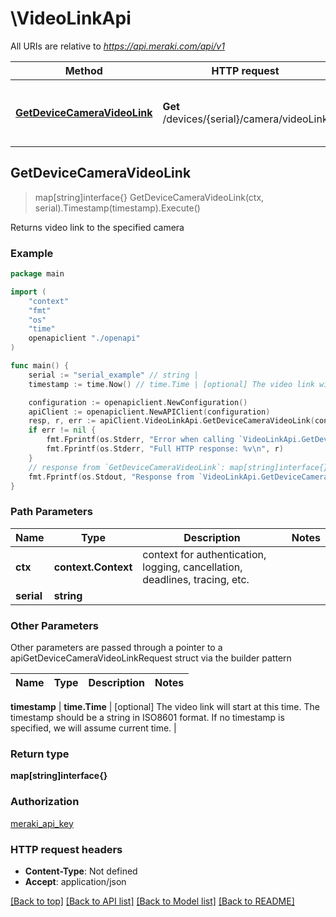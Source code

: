 # \VideoLinkApi

All URIs are relative to *https://api.meraki.com/api/v1*

Method | HTTP request | Description
------------- | ------------- | -------------
[**GetDeviceCameraVideoLink**](VideoLinkApi.md#GetDeviceCameraVideoLink) | **Get** /devices/{serial}/camera/videoLink | Returns video link to the specified camera



## GetDeviceCameraVideoLink

> map[string]interface{} GetDeviceCameraVideoLink(ctx, serial).Timestamp(timestamp).Execute()

Returns video link to the specified camera



### Example

```go
package main

import (
    "context"
    "fmt"
    "os"
    "time"
    openapiclient "./openapi"
)

func main() {
    serial := "serial_example" // string | 
    timestamp := time.Now() // time.Time | [optional] The video link will start at this time. The timestamp should be a string in ISO8601 format. If no timestamp is specified, we will assume current time. (optional)

    configuration := openapiclient.NewConfiguration()
    apiClient := openapiclient.NewAPIClient(configuration)
    resp, r, err := apiClient.VideoLinkApi.GetDeviceCameraVideoLink(context.Background(), serial).Timestamp(timestamp).Execute()
    if err != nil {
        fmt.Fprintf(os.Stderr, "Error when calling `VideoLinkApi.GetDeviceCameraVideoLink``: %v\n", err)
        fmt.Fprintf(os.Stderr, "Full HTTP response: %v\n", r)
    }
    // response from `GetDeviceCameraVideoLink`: map[string]interface{}
    fmt.Fprintf(os.Stdout, "Response from `VideoLinkApi.GetDeviceCameraVideoLink`: %v\n", resp)
}
```

### Path Parameters


Name | Type | Description  | Notes
------------- | ------------- | ------------- | -------------
**ctx** | **context.Context** | context for authentication, logging, cancellation, deadlines, tracing, etc.
**serial** | **string** |  | 

### Other Parameters

Other parameters are passed through a pointer to a apiGetDeviceCameraVideoLinkRequest struct via the builder pattern


Name | Type | Description  | Notes
------------- | ------------- | ------------- | -------------

 **timestamp** | **time.Time** | [optional] The video link will start at this time. The timestamp should be a string in ISO8601 format. If no timestamp is specified, we will assume current time. | 

### Return type

**map[string]interface{}**

### Authorization

[meraki_api_key](../README.md#meraki_api_key)

### HTTP request headers

- **Content-Type**: Not defined
- **Accept**: application/json

[[Back to top]](#) [[Back to API list]](../README.md#documentation-for-api-endpoints)
[[Back to Model list]](../README.md#documentation-for-models)
[[Back to README]](../README.md)

